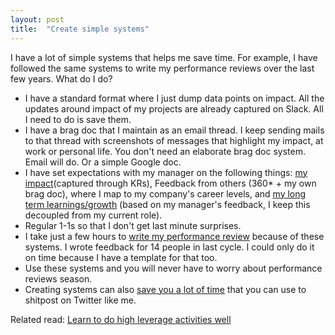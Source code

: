 ```yaml
---
layout: post
title:  "Create simple systems"
---
```


I have a lot of simple systems that helps me save time. For example, I have followed the same systems to write my performance reviews over the last few years. What do I do?
  - I have a standard format where I just dump data points on impact. All the updates around impact of my projects are already captured on Slack. All I need to do is save them.
  - I have a brag doc that I maintain as an email thread. I keep sending mails to that thread with screenshots of messages that highlight my impact, at work or personal life. You don't need an elaborate brag doc system. Email will do. Or a simple Google doc.
  - I have set expectations with my manager on the following things: [my impact](https://manassaloi.com/2020/06/23/performance-evaluation.html)(captured through KRs), Feedback from others (360* + my own brag doc), where I map to my company's career levels, and [my long term learnings/growth](https://manassaloi.com/2020/05/11/career-dev-plan.html) (based on my manager's feedback, I keep this decoupled from my current role).
  - Regular 1-1s so that I don't get last minute surprises.
- I take just a few hours to [write my performance review](https://manassaloi.com/2021/02/01/performance-reviews.html) because of these systems. I wrote feedback for 14 people in last cycle. I could only do it on time because I have a template for that too.
- Use these systems and you will never have to worry about performance reviews season.
- Creating systems can also [save you a lot of time](https://manassaloi.com/2020/03/31/80-20.html) that you can use to shitpost on Twitter like me.

Related read: [Learn to do high leverage activities well](https://manassaloi.com/2022/01/26/high-leverage-activity.html)
